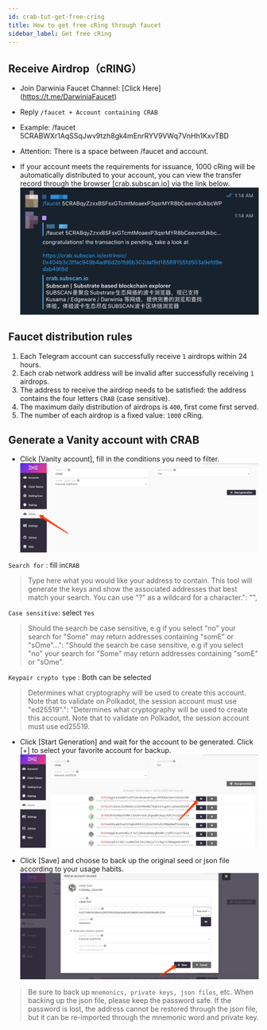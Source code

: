 ```yaml
---
id: crab-tut-get-free-cring
title: How to get free cRing through faucet
sidebar_label: Get free cRing
---
```


## Receive Airdrop（cRING）

- Join Darwinia Faucet Channel: [Click Here] (https://t.me/DarwiniaFaucet)

- Reply `/faucet + Account containing CRAB`
 - Example: /faucet 5CRABWXr1AqSSqJwv9tzh8gk4mEnrRYV9VWq7VnHh1KxvTBD
 - Attention: There is a space between /faucet and account.

- If your account meets the requirements for issuance, 1000 cRing will be automatically distributed to your account, you can view the transfer record through the browser [crab.subscan.io] via the link below.
![faucet-4](assets/faucet-4.png)

## Faucet distribution rules

1) Each Telegram account can successfully receive `1` airdrops within 24 hours.  
2) Each crab network address will be invalid after successfully receiving `1` airdrops.  
3) The address to receive the airdrop needs to be satisfied: the address contains the four letters `CRAB` (case sensitive).  
4) The maximum daily distribution of airdrops is `400`, first come first served.  
5) The number of each airdrop is a fixed value: `1000` cRing.  

## Generate a Vanity account with CRAB

- Click [Vanity account], fill in the conditions you need to filter.
![faucet-1](assets/faucet-1.png)

`Search for` : fill in`CRAB`
>Type here what you would like your address to contain. This tool will generate the keys and show the associated addresses that best match your search. You can use \"?\" as a wildcard for a character.": "",

`Case sensitive`: select `Yes`
>Should the search be case sensitive, e.g if you select \"no\" your search for \"Some\" may return addresses containing \"somE\" or \"sOme\"...": "Should the search be case sensitive, e.g if you select \"no\" your search for \"Some\" may return addresses containing \"somE\" or \"sOme\".

`Keypair crypto type` : Both can be selected
>Determines what cryptography will be used to create this account. Note that to validate on Polkadot, the session account must use \"ed25519\".": "Determines what cryptography will be used to create this account. Note that to validate on Polkadot, the session account must use ed25519.

- Click [Start Generation] and wait for the account to be generated. Click [+] to select your favorite account for backup.
![faucet-2](assets/faucet-2.png)

- Click [Save] and choose to back up the original seed or json file according to your usage habits.
![faucet-3](assets/faucet-3.png)

> Be sure to back up `mnemonics, private keys, json files`, etc. When backing up the json file, please keep the password safe. If the password is lost, the address cannot be restored through the json file, but it can be re-imported through the mnemonic word and private key.